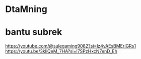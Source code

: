 # DtaMning
# bantu subrek
https://youtube.com/@sulegaming9082?si=lz4vAEsBMErlGRs1 <br>
https://youtu.be/3kliQeM_7HA?si=l7SPzHxcN7enD_Eh
